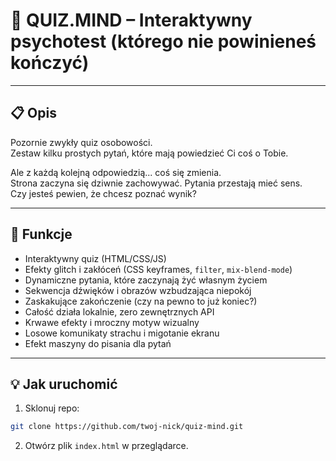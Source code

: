 # 🧠 QUIZ.MIND – Interaktywny psychotest (którego nie powinieneś kończyć)

---

## 📋 Opis

Pozornie zwykły quiz osobowości.  
Zestaw kilku prostych pytań, które mają powiedzieć Ci coś o Tobie.

Ale z każdą kolejną odpowiedzią... coś się zmienia.  
Strona zaczyna się dziwnie zachowywać. Pytania przestają mieć sens.  
Czy jesteś pewien, że chcesz poznać wynik?

---

## 🚧 Funkcje

- Interaktywny quiz (HTML/CSS/JS)
- Efekty glitch i zakłóceń (CSS keyframes, `filter`, `mix-blend-mode`)
- Dynamiczne pytania, które zaczynają żyć własnym życiem
- Sekwencja dźwięków i obrazów wzbudzająca niepokój
- Zaskakujące zakończenie (czy na pewno to już koniec?)
- Całość działa lokalnie, zero zewnętrznych API
- Krwawe efekty i mroczny motyw wizualny
- Losowe komunikaty strachu i migotanie ekranu
- Efekt maszyny do pisania dla pytań

---

## 💡 Jak uruchomić

1. Sklonuj repo:
```bash
git clone https://github.com/twoj-nick/quiz-mind.git
```
2. Otwórz plik `index.html` w przeglądarce.
